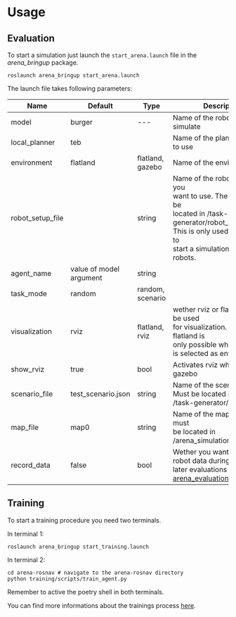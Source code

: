 # Usage

## Evaluation

To start a simulation just launch the `start_arena.launch` file in the _arena_bringup_ package.

```
roslaunch arena_bringup start_arena.launch
```

The launch file takes following parameters:

| Name             | Default                 | Type             | Description                                                                                                                                                                                                         |
| ---------------- | ----------------------- | ---------------- | ------------------------------------------------------------------------------------------------------------------------------------------------------------------------------------------------------------------- |
| model            | burger                  | ---              | Name of the robot you want to simulate                                                                                                                                                                              |
| local_planner    | teb                     |                  | Name of the planner you want to use                                                                                                                                                                                 |
| environment      | flatland                | flatland, gazebo | Name of the environment                                                                                                                                                                                             |
| robot_setup_file |                         | string           | Name of the robot setup file you<br /> want to use. The file should be<br /> located in /task-generator/robot_setup/.<br /> This is only used if you want to <br /> start a simulation with multiple <br /> robots. |
| agent_name       | value of model argument | string           |                                                                                                                                                                                                                     |
| task_mode        | random                  | random, scenario |                                                                                                                                                                                                                     |
| visualization    | rviz                    | flatland, rviz   | wether rviz or flatland should be used<br /> for visualization. Using flatland is<br /> only possible when flatland<br /> is selected as environment                                                                |
| show_rviz        | true                    | bool             | Activates rviz when using gazebo                                                                                                                                                                                    |
| scenario_file    | test_scenario.json      | string           | Name of the scenario file.<br /> Must be located in<br /> /task-generator/scenarios                                                                                                                                 |
| map_file         | map0                    | string           | Name of the map. The map must <br />be located in<br /> /arena_simulation_setup/maps                                                                                                                                |
| record_data      | false                   | bool             | Wether you want to record the<br /> robot data during the run for <br />later evaluations with the <br />[arena_evaluation](../packages/arena_evaluation.md) package.                                               |

## Training

To start a training procedure you need two terminals.

In terminal 1:

```
roslaunch arena_bringup start_training.launch
```

In terminal 2:

```
cd arena-rosnav # navigate to the arena-rosnav directory
python training/scripts/train_agent.py
```

Remember to active the poetry shell in both terminals.

You can find more informations about the trainings process [here](training.md).
